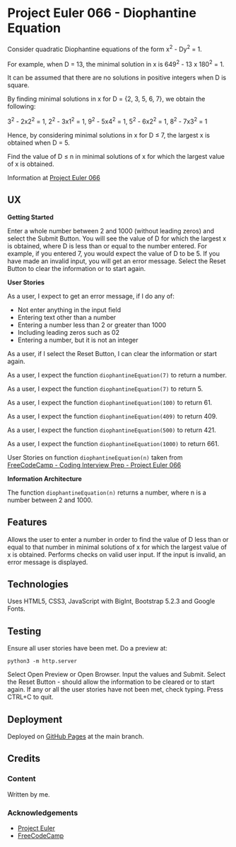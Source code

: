 # Project Euler 066 - Diophantine Equation

Consider quadratic Diophantine equations of the form x<sup>2</sup> - Dy<sup>2</sup> = 1.

For example, when D = 13, the minimal solution in x is 649<sup>2</sup> - 13 x 180<sup>2</sup> = 1.

It can be assumed that there are no solutions in positive integers when D is square.

By finding minimal solutions in x for D = {2, 3, 5, 6, 7}, we obtain the following:

3<sup>2</sup> - 2x2<sup>2</sup> = 1, 2<sup>2</sup> - 3x1<sup>2</sup> = 1, 
9<sup>2</sup> - 5x4<sup>2</sup> = 1, 5<sup>2</sup> - 6x2<sup>2</sup> = 1,
8<sup>2</sup> - 7x3<sup>2</sup> = 1

Hence, by considering minimal solutions in x for D &le; 7, the largest x is obtained when D = 5.

Find the value of D &le; n in minimal solutions of x for which the largest value of x is obtained.

Information at [Project Euler 066](https://projecteuler.net/problem=66)

## UX

**Getting Started**

Enter a whole number between 2 and 1000 (without leading zeros) and select the Submit Button.  You will see the value of D for which the largest x is obtained, where D is less than or equal to the number entered.  For example, if you entered 7, you would expect the value of D to be 5.  If you have made an invalid input, you will get an error message.  Select the Reset Button to clear the information or to start again. 

**User Stories**

As a user, I expect to get an error message, if I do any of:

- Not enter anything in the input field
- Entering text other than a number
- Entering a number less than 2 or greater than 1000
- Including leading zeros such as 02
- Entering a number, but it is not an integer

As a user, if I select the Reset Button, I can clear the information or start again.

As a user, I expect the function `diophantineEquation(7)` to return a number.

As a user, I expect the function `diophantineEquation(7)` to return 5.

As a user, I expect the function `diophantineEquation(100)` to return 61.

As a user, I expect the function `diophantineEquation(409)` to return 409.

As a user, I expect the function `diophantineEquation(500)` to return 421.

As a user, I expect the function `diophantineEquation(1000)` to return 661.

User Stories on function `diophantineEquation(n)` taken from [FreeCodeCamp - Coding Interview Prep - Project Euler 066](https://www.freecodecamp.org/learn/coding-interview-prep/project-euler/problem-66-diophantine-equation)

**Information Architecture**

The function `diophantineEquation(n)` returns a number, where n is a number between 2 and 1000.

## Features

Allows the user to enter a number in order to find the value of D less than or equal to that number in minimal solutions of x for which the largest value of x is obtained.  Performs checks on valid user input.  If the input is invalid, an error message is displayed.

## Technologies

Uses HTML5, CSS3, JavaScript with BigInt, Bootstrap 5.2.3 and Google Fonts.

## Testing

Ensure all user stories have been met.  Do a preview at:

`python3 -m http.server`

Select Open Preview or Open Browser.  Input the values and Submit.  Select the Reset Button - should allow the information to be cleared or to start again.  If any or all the user stories have not been met, check typing.  Press CTRL+C to quit.

## Deployment

Deployed on [GitHub Pages](https://derektypist.github.io/project-euler-066) at the main branch.

## Credits

### Content

Written by me.

### Acknowledgements

- [Project Euler](https://projecteuler.net)
- [FreeCodeCamp](https://www.freecodecamp.org)

